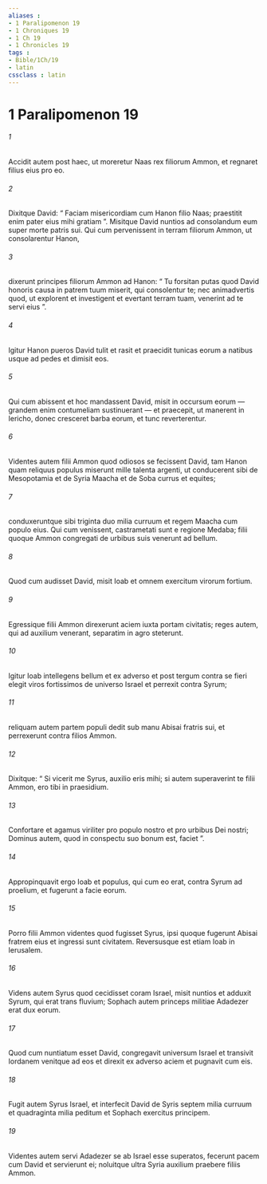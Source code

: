 ```yaml
---
aliases : 
- 1 Paralipomenon 19
- 1 Chroniques 19
- 1 Ch 19
- 1 Chronicles 19
tags : 
- Bible/1Ch/19
- latin
cssclass : latin
---
```


# 1 Paralipomenon 19

###### 1
Accidit autem post haec, ut moreretur Naas rex filiorum Ammon, et regnaret filius eius pro eo. 
###### 2
Dixitque David: “ Faciam misericordiam cum Hanon filio Naas; praestitit enim pater eius mihi gratiam ”. Misitque David nuntios ad consolandum eum super morte patris sui. Qui cum pervenissent in terram filiorum Ammon, ut consolarentur Hanon, 
###### 3
dixerunt principes filiorum Ammon ad Hanon: “ Tu forsitan putas quod David honoris causa in patrem tuum miserit, qui consolentur te; nec animadvertis quod, ut explorent et investigent et evertant terram tuam, venerint ad te servi eius ”. 
###### 4
Igitur Hanon pueros David tulit et rasit et praecidit tunicas eorum a natibus usque ad pedes et dimisit eos. 
###### 5
Qui cum abissent et hoc mandassent David, misit in occursum eorum — grandem enim contumeliam sustinuerant — et praecepit, ut manerent in Iericho, donec cresceret barba eorum, et tunc reverterentur.
###### 6
Videntes autem filii Ammon quod odiosos se fecissent David, tam Hanon quam reliquus populus miserunt mille talenta argenti, ut conducerent sibi de Mesopotamia et de Syria Maacha et de Soba currus et equites; 
###### 7
conduxeruntque sibi triginta duo milia curruum et regem Maacha cum populo eius. Qui cum venissent, castrametati sunt e regione Medaba; filii quoque Ammon congregati de urbibus suis venerunt ad bellum.
###### 8
Quod cum audisset David, misit Ioab et omnem exercitum virorum fortium. 
###### 9
Egressique filii Ammon direxerunt aciem iuxta portam civitatis; reges autem, qui ad auxilium venerant, separatim in agro steterunt. 
###### 10
Igitur Ioab intellegens bellum et ex adverso et post tergum contra se fieri elegit viros fortissimos de universo Israel et perrexit contra Syrum; 
###### 11
reliquam autem partem populi dedit sub manu Abisai fratris sui, et perrexerunt contra filios Ammon. 
###### 12
Dixitque: “ Si vicerit me Syrus, auxilio eris mihi; si autem superaverint te filii Ammon, ero tibi in praesidium. 
###### 13
Confortare et agamus viriliter pro populo nostro et pro urbibus Dei nostri; Dominus autem, quod in conspectu suo bonum est, faciet ”. 
###### 14
Appropinquavit ergo Ioab et populus, qui cum eo erat, contra Syrum ad proelium, et fugerunt a facie eorum. 
###### 15
Porro filii Ammon videntes quod fugisset Syrus, ipsi quoque fugerunt Abisai fratrem eius et ingressi sunt civitatem. Reversusque est etiam Ioab in Ierusalem.
###### 16
Videns autem Syrus quod cecidisset coram Israel, misit nuntios et adduxit Syrum, qui erat trans fluvium; Sophach autem princeps militiae Adadezer erat dux eorum. 
###### 17
Quod cum nuntiatum esset David, congregavit universum Israel et transivit Iordanem venitque ad eos et direxit ex adverso aciem et pugnavit cum eis. 
###### 18
Fugit autem Syrus Israel, et interfecit David de Syris septem milia curruum et quadraginta milia peditum et Sophach exercitus principem. 
###### 19
Videntes autem servi Adadezer se ab Israel esse superatos, fecerunt pacem cum David et servierunt ei; noluitque ultra Syria auxilium praebere filiis Ammon.
